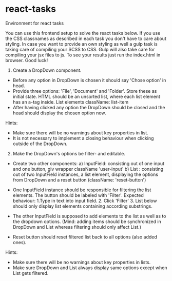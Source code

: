 # react-tasks
Environment for react tasks

You can use this frontend setup to solve the react tasks below. If you use the CSS classnames as described in each task you don't have to care about styling. In case you want to provide an own styling as well a gulp task is taking care of compiling your SCSS to CSS.
Gulp will also take care for compiling your jsx files to js. To see your results just run the index.html in browser. Good luck!

1) Create a DropDown component.
- Before any option in DropDown is chosen it should say 'Chose option' in head.
- Provide three options: 'File', 'Document' and 'Folder'. Store these as initial state. HTML should be an unsorted list, where each list element has an a-tag inside. List elements className: list-item
- After having clicked any option the DropDown should be closed and the head should display the chosen option now.

Hints:
- Make sure there will be no warnings about key properties in list.
- It is not necessary to implement a closing behaviour when clicking outside of the DropDown.

2) Make the DropDown's options be filter- and editable.
- Create two other components:
a) InputField: consisting out of one input and one button, giv wrapper className 'user-input'
b) List : consisting out of two InputField instances, a list element, displaying the options from DropDown and a reset button (className: 'reset-button')

- One InputField instance should be responsible for filtering the list elements. The button should be labeled with 'Filter'. Expected behaviour: 1.Type in text into input field. 2. Click 'Filter' 3. List below should only display list elements containing according substrings.
- The other InputField is supposed to add elements to the list as well as to the dropdown options. (Mind: adding items should be synchronized in DropDown and List whereas filtering should only affect List.)
- Reset button should reset filtered list back to all options (also added ones).

Hints:
- Make sure there will be no warnings about key properties in lists.
- Make sure DropDown and List always display same options except when List gets filtered.


